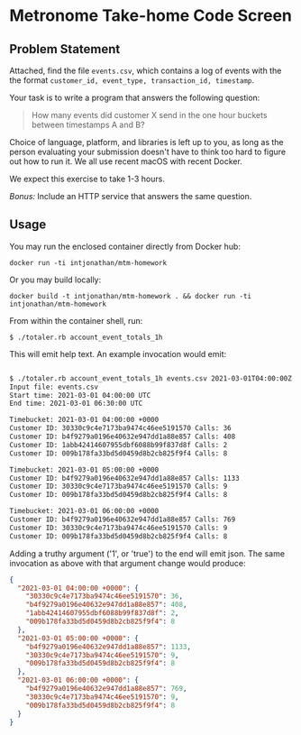 # Metronome Take-home Code Screen

## Problem Statement
Attached, find the file `events.csv`, which contains a log of events with the
the format `customer_id, event_type, transaction_id, timestamp`.

Your task is to write a program that answers the following question:

> How many events did customer X send in the one hour buckets between timestamps A and B?

Choice of language, platform, and libraries is left up to you, as long as the
person evaluating your submission doesn't have to think too hard to figure out
how to run it. We all use recent macOS with recent Docker.

We expect this exercise to take 1-3 hours.

*Bonus:* Include an HTTP service that answers the same question.

## Usage

You may run the enclosed container directly from Docker hub:

`docker run -ti intjonathan/mtm-homework`

Or you may build locally:

`docker build -t intjonathan/mtm-homework . && docker run -ti intjonathan/mtm-homework`

From within the container shell, run:

`$ ./totaler.rb account_event_totals_1h`

This will emit help text. An example invocation would emit:

```bash

$ ./totaler.rb account_event_totals_1h events.csv 2021-03-01T04:00:00Z 2021-03-01T06:30:00Z
Input file: events.csv
Start time: 2021-03-01 04:00:00 UTC
End time: 2021-03-01 06:30:00 UTC

Timebucket: 2021-03-01 04:00:00 +0000
Customer ID: 30330c9c4e7173ba9474c46ee5191570 Calls: 36
Customer ID: b4f9279a0196e40632e947dd1a88e857 Calls: 408
Customer ID: 1abb42414607955dbf6088b99f837d8f Calls: 2
Customer ID: 009b178fa33bd5d0459d8b2cb825f9f4 Calls: 8

Timebucket: 2021-03-01 05:00:00 +0000
Customer ID: b4f9279a0196e40632e947dd1a88e857 Calls: 1133
Customer ID: 30330c9c4e7173ba9474c46ee5191570 Calls: 9
Customer ID: 009b178fa33bd5d0459d8b2cb825f9f4 Calls: 8

Timebucket: 2021-03-01 06:00:00 +0000
Customer ID: b4f9279a0196e40632e947dd1a88e857 Calls: 769
Customer ID: 30330c9c4e7173ba9474c46ee5191570 Calls: 9
Customer ID: 009b178fa33bd5d0459d8b2cb825f9f4 Calls: 8

```

Adding a truthy argument ('1', or 'true') to the end will emit json. The same invocation as above with that argument change would produce:

```json
{
  "2021-03-01 04:00:00 +0000": {
    "30330c9c4e7173ba9474c46ee5191570": 36,
    "b4f9279a0196e40632e947dd1a88e857": 408,
    "1abb42414607955dbf6088b99f837d8f": 2,
    "009b178fa33bd5d0459d8b2cb825f9f4": 8
  },
  "2021-03-01 05:00:00 +0000": {
    "b4f9279a0196e40632e947dd1a88e857": 1133,
    "30330c9c4e7173ba9474c46ee5191570": 9,
    "009b178fa33bd5d0459d8b2cb825f9f4": 8
  },
  "2021-03-01 06:00:00 +0000": {
    "b4f9279a0196e40632e947dd1a88e857": 769,
    "30330c9c4e7173ba9474c46ee5191570": 9,
    "009b178fa33bd5d0459d8b2cb825f9f4": 8
  }
}
```
